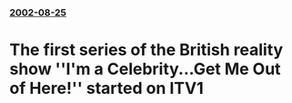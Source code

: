 ### [2002-08-25](/news/2002/08/25/index.md)

#  The first series of the British reality show ''I'm a Celebrity...Get Me Out of Here!'' started on ITV1



